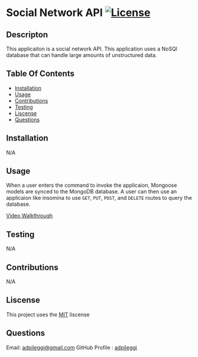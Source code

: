 # Social Network API [![License](https://img.shields.io/badge/License-MIT-yellow.svg)](https://opensource.org/licenses/MIT)

  ## Descripton

  This applicaiton is a social network API. This application uses a NoSQl database that can handle large amounts of unstructured data.

  ## Table Of Contents
   - [Installation](#installation)
   - [Usage](#usage)
   - [Contributions](#contributions)
   - [Testing](#testing)
   - [Liscense](#liscense)
   - [Questions](#questions)

  ## Installation

  N/A

  ## Usage

  When a user enters the command to invoke the applicaion, Mongoose models are synced to the MongoDB database. A user can then use an applicaion like insomina to use ```GET```, ```PUT```, ```POST```, and ```DELETE``` routes to query the database.

  [Video Walkthrough](https://drive.google.com/file/d/1oIOsv1PAa5Y1_M3Xq_dcAv1issPF1aad/view)

  ## Testing

  N/A

  ## Contributions

  N/A

  ## Liscense

  This project uses the [MIT](https://opensource.org/licenses/MIT) liscense

  ## Questions
  Email: [adpileggi@gmail.com](mailto:adpileggi@gmail.com)
  GitHub Profile : [adpileggi](https://github.com/adpileggi)
